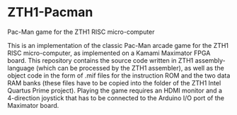 # ZTH1-Pacman
Pac-Man game for the ZTH1 RISC micro-computer

This is an implementation of the classic Pac-Man arcade game for the ZTH1 RISC micro-computer,
as implemented on a Kamami Maximator FPGA board. This repository contains the source code written
in ZTH1 assembly-language (which can be processed by the ZTH1 assembler), as well as the object code
in the form of .mif files for the instruction ROM and the two data RAM banks (these files have to be copied
into the folder of the ZTH1 Intel Quartus Prime project). Playing the game requires an HDMI monitor and a
4-direction joystick that has to be connected to the Arduino I/O port of the Maximator board.
